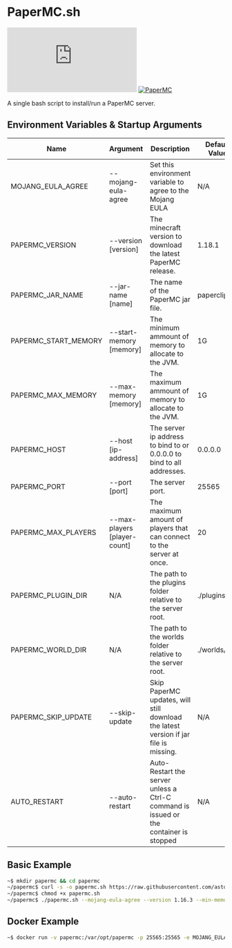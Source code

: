 # PaperMC.sh

![License](https://img.shields.io/github/license/astorks/papermc.sh?style=for-the-badge)
[![PaperMC](https://img.shields.io/badge/PaperMC-v1.18.1-blue?style=for-the-badge)]()

A single bash script to install/run a PaperMC server.<br />

## Environment Variables & Startup Arguments
| Name                      | Argument | Description | Default Value |
| ------------------------- | -------- | ------------| ------------- |
| MOJANG_EULA_AGREE         | --mojang-eula-agree | Set this environment variable to agree to the Mojang EULA | N/A |
| PAPERMC_VERSION           | --version [version] | The minecraft version to download the latest PaperMC release. | 1.18.1 |
| PAPERMC_JAR_NAME          | --jar-name [name] | The name of the PaperMC jar file. | paperclip.jar |
| PAPERMC_START_MEMORY      | --start-memory [memory] | The minimum ammount of memory to allocate to the JVM. | 1G |
| PAPERMC_MAX_MEMORY        | --max-memory [memory] | The maximum ammount of memory to allocate to the JVM. | 1G |
| PAPERMC_HOST              | --host [ip-address] | The server ip address to bind to or 0.0.0.0 to bind to all addresses. | 0.0.0.0 |
| PAPERMC_PORT              | --port [port] | The server port. | 25565 |
| PAPERMC_MAX_PLAYERS       | --max-players [player-count] | The maximum amount of players that can connect to the server at once. | 20 |
| PAPERMC_PLUGIN_DIR        | N/A | The path to the plugins folder relative to the server root. | ./plugins/ |
| PAPERMC_WORLD_DIR         | N/A | The path to the worlds folder relative to the server root. | ./worlds/ |
| PAPERMC_SKIP_UPDATE       | --skip-update | Skip PaperMC updates, will still download the latest version if jar file is missing. | N/A |
| AUTO_RESTART              | --auto-restart | Auto-Restart the server unless a Ctrl-C command is issued or the container is stopped | N/A |


## Basic Example
```bash
~$ mkdir papermc && cd papermc
~/papermc$ curl -s -o papermc.sh https://raw.githubusercontent.com/astorks/PaperMC.sh/master/papermc.sh
~/papermc$ chmod +x papermc.sh
~/papermc$ ./papermc.sh --mojang-eula-agree --version 1.16.3 --min-memory 1G --max-memory 1G
```

## Docker Example
```bash
~$ docker run -v papermc:/var/opt/papermc -p 25565:25565 -e MOJANG_EULA_AGREE=1 -e PAPERMC_VERSION=1.16.3 -e PAPERMC_MIN_MEMORY=1G -e PAPERMC_MAX_MEMORY=1G -it astorks/papermc.sh:latest
```
